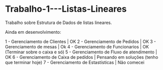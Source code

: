 # Trabalho-1---Listas-Lineares
Trabalho sobre Estrutura de Dados de listas lineares.

Ainda em desenvolvimento:

1 - Gerenciamento de Clientes | OK 
2 - Gerenciamento de Pedidos | OK 
3 - Gerenciamento de mesas | Ok
4 - Gerenciamento de Funcionarios | OK (Terminar sobre o caixa e só)
5 - Gerenciamento de Fluxo de atendimento | OK
6 - Gerenciamento de Caixa de pedidos | Pensando em soluções (tenho que terminar hoje)
7 - Gerenciamento de Estastísticas | Não comecei
